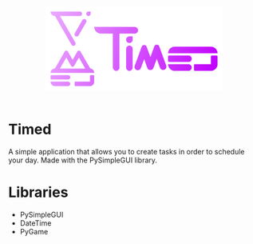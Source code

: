 <br>
<div align='center'>
  <img src="icons/Logo.png" alt="Timed's Logo" style="height: 170px">
</div>
<br>

# Timed
A simple application that allows you to create tasks in order to schedule your day.
Made with the PySimpleGUI library.
# Libraries
- PySimpleGUI 
- DateTime
- PyGame
